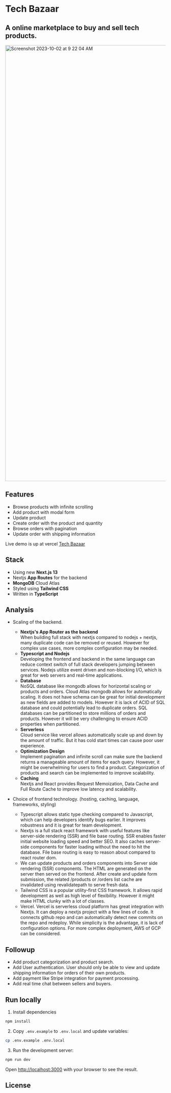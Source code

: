 # Tech Bazaar
## A online marketplace to buy and sell tech products.  

<img width="1367" alt="Screenshot 2023-10-02 at 9 22 04 AM" src="https://github.com/hitpoint6/tech-bazaar/assets/62563309/638c6ae7-b716-495f-950c-e838134782ab">


## Features

- Browse products with infinite scrolling 
- Add product with modal form
- Update product
- Create order with the product and quantity
- Browse orders with pagination
- Update order with shipping information

Live demo is up at vercel [Tech Bazaar](https://tech-bazaar-tkbx.vercel.app/)

## Stack

- Using new **Next.js 13**
- Nextjs **App Routes** for the backend
- **MongoDB** Cloud Atlas
- Styled using **Tailwind CSS**
- Written in **TypeScript**

## Analysis
- Scaling of the backend.
  - **Nextjs's App Router as the backend**  
    When building full stack with nextjs compared to nodejs + nextjs,
    many duplicate code can be removed or reused. However for complex use cases, more complex configuration may be needed.
  - **Typescript and Nodejs**  
    Developing the frontend and backend in the same language can reduce context switch of full stack developers jumping between services.
    Nodejs utilize event driven and non-blocking I/O, which is great for web servers and real-time applications.
  - **Database**  
    NoSQL database like mongodb allows for horizontal scaling or products and orders. Cloud Atlas mongodb allows for automatically scaling.
    It does not have schema can be great for initial development as new fields are added to models.
    However it is lack of ACID of SQL database and could potentially lead to duplicate orders.
    SQL databases can be partitioned to store millions of orders and products. However it will be very challenging to ensure ACID properties when partitioned.
  - **Serverless**  
    Cloud service like vercel allows automatically scale up and down by the amount of traffic. But it has cold start times can cause poor user experience.
  - **Optimization Design**  
    Implement pagination and infinite scroll can make sure the backend returns a manageable amount of items for each query.
    However, it might be overwhelming for users to find a product. Categorization of products and search can be implemented to improve scalability.
  - **Caching**  
    Nextjs and React provides Request Memoization, Data Cache and Full Route Cache to improve low latency and scalability.
     
- Choice of frontend technology. (hosting, caching, language, frameworks, styling)
  - Typescript allows static type checking compared to Javascript, which can help developers identify bugs earlier.
    It improves robustness and it is great for team development. 
  - Nextjs is a full stack react framework with useful features like server-side rendering (SSR) and file base routing.
    SSR enables faster initial website loading speed and better SEO.
    It also caches server-side components for faster loading without the need to hit the database.
    File base routing is easy to reason about compared to react router dom.
  - We can update products and orders components into Server side rendering (SSR) components. The HTML are generated on the server then served on the frontend.
    After create and update form submission, the related /products or /orders list cache are invalidated using revalidatepath to serve fresh data.
  - Tailwind CSS is a popular utility-first CSS framework. It allows rapid development as well as high level of flexibility.
    However it might make HTML clunky with a lot of classes.
  - Vercel. Vercel is serverless cloud platform has great integration with Nextjs. It can deploy a nextjs project with a few lines of code.
    It connects github repo and can automatically detect new commits on the repo and redeploy. While simplicity is the advantage, it is lack of configuration options.
    For more complex deployment, AWS of GCP can be considered.

    

## Followup
- Add product categorization and product search.
- Add User authentication. User should only be able to view and update shipping information for orders of their own products.
- Add payment like Stripe integration for payment processing.
- Add real time chat between sellers and buyers.

## Run locally
1. Install dependencies

```bash
npm install
```
2. Copy `.env.example` to `.env.local` and update variables:

```bash
cp .env.example .env.local
```

3. Run the development server:

```bash
npm run dev
```

Open [http://localhost:3000](http://localhost:3000) with your browser to see the result.
    

## License
